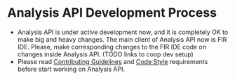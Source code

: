 # Analysis API Development Process

* Analysis API is under active development now, and it is completely OK to make big and heavy changes. The main client of Analysis API now is FIR IDE. Please, make corresponding changes to the FIR IDE code on changes inside Analysis API. (TODO links to coop dev setup)
* Please read [Contributing Guidelines](contributing-guidelines.md) and [Code Style](code-style.md) requirements before start working on Analysis API.
